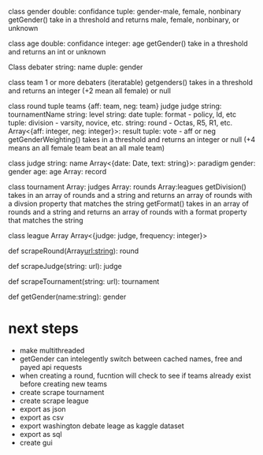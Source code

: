 class gender
    double: confidance
    tuple: gender-male, female, nonbinary
    getGender() take in a threshold and returns male, female, nonbinary, or unknown
    
class age
    double: confidance
    integer: age
    getGender() take in a threshold and returns an int or unknown

Class debater
    string:  name
    duple: gender
    
class team
    1 or more debaters (iteratable)
    getgenders() takes in a threshold and returns an integer (+2 mean all female) or null
    
class round
    tuple teams {aff: team, neg: team}
    judge judge
    string: tournamentName
    string: level
    string: date
    tuple: format - policy, ld, etc
    tuple: division - varsity, novice, etc.
    string: round - Octas, R5, R1, etc. 
    Array<{aff: integer, neg: integer}>: result
    tuple: vote - aff or neg
    getGenderWeighting() takes in a threshold and returns an integer or null (+4 means an all female team   beat an all male team) 
    
class judge
    string: name
    Array<{date: Date, text: string}>: paradigm
    gender: gender
    age: age
    Array<round>: record
    
class tournament
    Array<judge>: judges
    Array<round>: rounds
    Array<string>:leagues
    getDivision() takes in an array of rounds and a string and returns an array of rounds with a divsion property that matches the string
    getFormat() takes in an array of rounds and a string and returns an array of rounds with a format property that matches the string
    
class league
    Array<tournament>
    Array<{judge: judge, frequency: integer}>
    
def scrapeRound(Array<url:string>): round

def scrapeJudge(string: url): judge

def scrapeTournament(string: url): tournament

def getGender(name:string): gender

# next steps
- make multithreaded
- getGender can intelegently switch between cached names, free and payed api requests
- when creating a round, fucntion will check to see if teams already exist before creating new teams
- create scrape tournament
- create scrape league
- export as json
- export as csv
- export washington debate leage as kaggle dataset
- export as sql
- create gui
